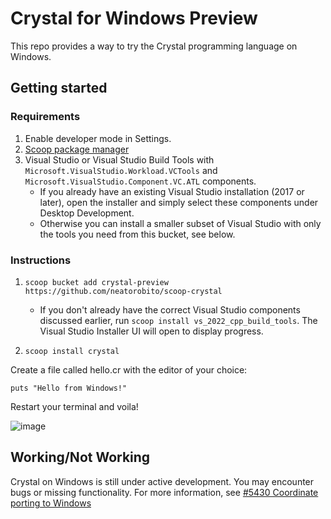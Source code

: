 # Crystal for Windows Preview
This repo provides a way to try the Crystal programming language on Windows.

## Getting started

### Requirements
1. Enable developer mode in Settings.
2. [Scoop package manager](https://scoop.sh/)
3. Visual Studio or Visual Studio Build Tools with `Microsoft.VisualStudio.Workload.VCTools` and `Microsoft.VisualStudio.Component.VC.ATL` components. 
     * If you already have an existing Visual Studio installation (2017 or later), open the installer and simply select these components under Desktop Development. 
     * Otherwise you can install a smaller subset of Visual Studio with only the tools you need from this bucket, see below.

### Instructions

1. `scoop bucket add crystal-preview https://github.com/neatorobito/scoop-crystal`

    * If you don't already have the correct Visual Studio components discussed earlier, run `scoop install vs_2022_cpp_build_tools`. The Visual Studio Installer UI will open to display progress.

2. `scoop install crystal`

Create a file called hello.cr with the editor of your choice:

`puts "Hello from Windows!"`

Restart your terminal and voila!

![image](https://user-images.githubusercontent.com/3013405/143065706-5da8ec8e-b6de-4f28-8a29-74569dc2ae89.png)

## Working/Not Working
Crystal on Windows is still under active development. You may encounter bugs or missing functionality. For more information, see [#5430 Coordinate porting to Windows](https://github.com/crystal-lang/crystal/issues/5430#)
